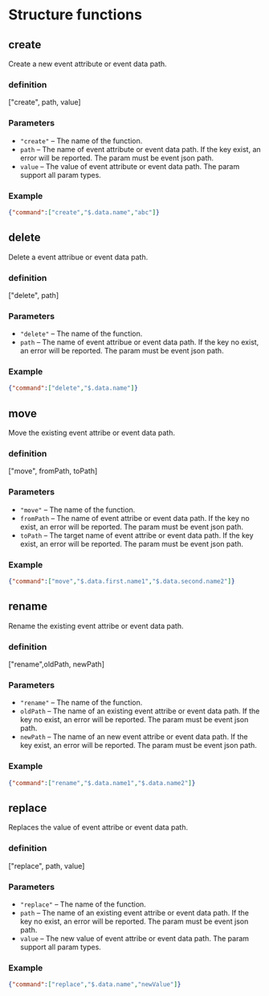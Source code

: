 # Structure functions

## create

Create a new event attribute or event data path.

### definition

["create", path, value]

### Parameters

- `"create"` – The name of the function.
- `path` – The name of event attribute or event data path. If the key exist, an error will be reported. The param must be event json path.
- `value` – The value of event attribute or event data path. The param support all param types.

### Example

```json
{"command":["create","$.data.name","abc"]}
```

## delete

Delete a event attribue or event data path.

### definition

["delete", path]

### Parameters

- `"delete"` – The name of the function.
- `path` – The name of event attribue or event data path. If the key no exist, an error will be reported. The param must be event json path.

### Example

```json
{"command":["delete","$.data.name"]}
```

## move

Move the existing event attribe or event data path.

### definition

["move", fromPath, toPath]

### Parameters

- `"move"` – The name of the function.
- `fromPath` – The name of event attribe or event data path. If the key no exist, an error will be reported. The param must be event json path.
- `toPath` – The target name of event attribe or event data path. If the key exist, an error will be reported. The param must be event json path.

### Example

```json
{"command":["move","$.data.first.name1","$.data.second.name2"]}
```

## rename

Rename the existing event attribe or event data path.

### definition

["rename",oldPath, newPath]

### Parameters

- `"rename"` – The name of the function.
- `oldPath` – The name of an existing event attribe or event data path. If the key no exist, an error will be reported. The param must be event json path.
- `newPath` – The name of an new event attribe or event data path. If the key exist, an error will be reported. The param must be event json path.

### Example

```json
{"command":["rename","$.data.name1","$.data.name2"]}
```

## replace

Replaces the value of event attribe or event data path.

### definition

["replace", path, value]

### Parameters

- `"replace"` – The name of the function.
- `path` – The name of an existing event attribe or event data path. If the key no exist, an error will be reported. The param must be event json path.
- `value` – The new value of event attribe or event data path. The param support all param types.

### Example

```json
{"command":["replace","$.data.name","newValue"]}
```
